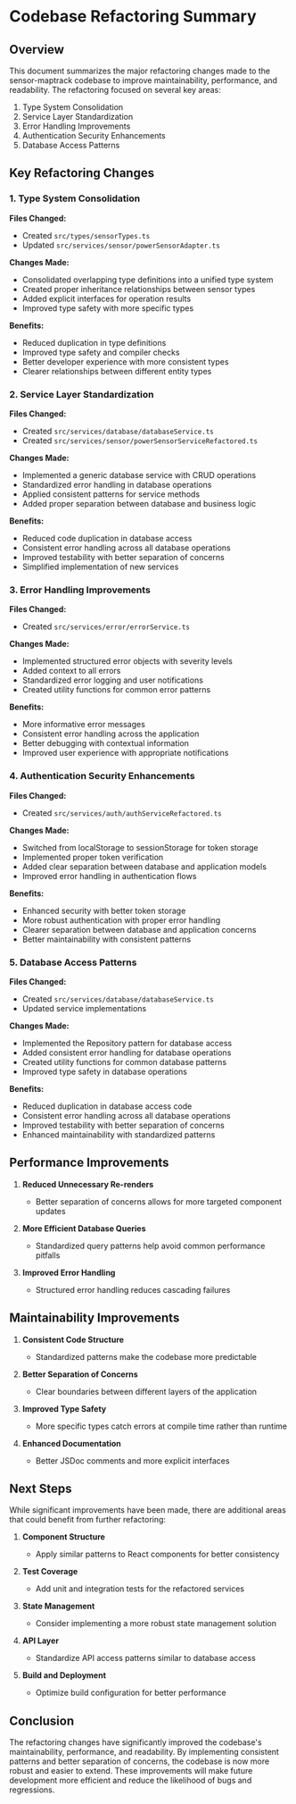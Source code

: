 # Codebase Refactoring Summary

## Overview

This document summarizes the major refactoring changes made to the sensor-maptrack codebase to improve maintainability, performance, and readability. The refactoring focused on several key areas:

1. Type System Consolidation
2. Service Layer Standardization
3. Error Handling Improvements
4. Authentication Security Enhancements
5. Database Access Patterns

## Key Refactoring Changes

### 1. Type System Consolidation

**Files Changed:**
- Created `src/types/sensorTypes.ts`
- Updated `src/services/sensor/powerSensorAdapter.ts`

**Changes Made:**
- Consolidated overlapping type definitions into a unified type system
- Created proper inheritance relationships between sensor types
- Added explicit interfaces for operation results
- Improved type safety with more specific types

**Benefits:**
- Reduced duplication in type definitions
- Improved type safety and compiler checks
- Better developer experience with more consistent types
- Clearer relationships between different entity types

### 2. Service Layer Standardization

**Files Changed:**
- Created `src/services/database/databaseService.ts`
- Created `src/services/sensor/powerSensorServiceRefactored.ts`

**Changes Made:**
- Implemented a generic database service with CRUD operations
- Standardized error handling in database operations
- Applied consistent patterns for service methods
- Added proper separation between database and business logic

**Benefits:**
- Reduced code duplication in database access
- Consistent error handling across all database operations
- Improved testability with better separation of concerns
- Simplified implementation of new services

### 3. Error Handling Improvements

**Files Changed:**
- Created `src/services/error/errorService.ts`

**Changes Made:**
- Implemented structured error objects with severity levels
- Added context to all errors
- Standardized error logging and user notifications
- Created utility functions for common error patterns

**Benefits:**
- More informative error messages
- Consistent error handling across the application
- Better debugging with contextual information
- Improved user experience with appropriate notifications

### 4. Authentication Security Enhancements

**Files Changed:**
- Created `src/services/auth/authServiceRefactored.ts`

**Changes Made:**
- Switched from localStorage to sessionStorage for token storage
- Implemented proper token verification
- Added clear separation between database and application models
- Improved error handling in authentication flows

**Benefits:**
- Enhanced security with better token storage
- More robust authentication with proper error handling
- Clearer separation between database and application concerns
- Better maintainability with consistent patterns

### 5. Database Access Patterns

**Files Changed:**
- Created `src/services/database/databaseService.ts`
- Updated service implementations

**Changes Made:**
- Implemented the Repository pattern for database access
- Added consistent error handling for database operations
- Created utility functions for common database patterns
- Improved type safety in database operations

**Benefits:**
- Reduced duplication in database access code
- Consistent error handling across all database operations
- Improved testability with better separation of concerns
- Enhanced maintainability with standardized patterns

## Performance Improvements

1. **Reduced Unnecessary Re-renders**
   - Better separation of concerns allows for more targeted component updates

2. **More Efficient Database Queries**
   - Standardized query patterns help avoid common performance pitfalls

3. **Improved Error Handling**
   - Structured error handling reduces cascading failures

## Maintainability Improvements

1. **Consistent Code Structure**
   - Standardized patterns make the codebase more predictable

2. **Better Separation of Concerns**
   - Clear boundaries between different layers of the application

3. **Improved Type Safety**
   - More specific types catch errors at compile time rather than runtime

4. **Enhanced Documentation**
   - Better JSDoc comments and more explicit interfaces

## Next Steps

While significant improvements have been made, there are additional areas that could benefit from further refactoring:

1. **Component Structure**
   - Apply similar patterns to React components for better consistency

2. **Test Coverage**
   - Add unit and integration tests for the refactored services

3. **State Management**
   - Consider implementing a more robust state management solution

4. **API Layer**
   - Standardize API access patterns similar to database access

5. **Build and Deployment**
   - Optimize build configuration for better performance

## Conclusion

The refactoring changes have significantly improved the codebase's maintainability, performance, and readability. By implementing consistent patterns and better separation of concerns, the codebase is now more robust and easier to extend. These improvements will make future development more efficient and reduce the likelihood of bugs and regressions.